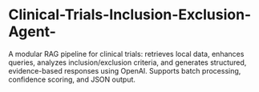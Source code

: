 # Clinical-Trials-Inclusion-Exclusion-Agent-
A modular RAG pipeline for clinical trials: retrieves local data, enhances queries, analyzes inclusion/exclusion criteria, and generates structured, evidence-based responses using OpenAI. Supports batch processing, confidence scoring, and JSON output.
